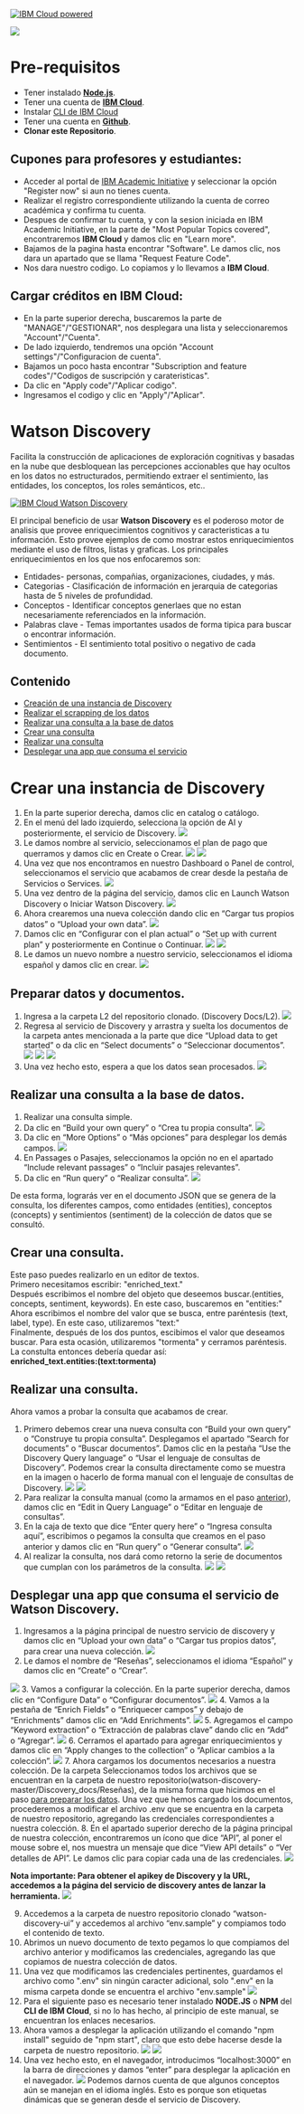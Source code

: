 [![IBM Cloud powered][img-ibmcloud-powered]][url-ibmcloud]

![](img/im1.png)

# Pre-requisitos
* Tener instalado [**Node.js**](https://nodejs.org/es/).<br/>
* Tener una cuenta de [**IBM Cloud**](https://ibm.biz/BdfYZt).<br/>
* Instalar [CLI de IBM Cloud][url-CLI-IBMCLOUD] 
* Tener una cuenta en [**Github**](https://github.com).<br/>
* **Clonar este Repositorio**.<br/> 

## Cupones para profesores y estudiantes:

* Acceder al portal de [IBM Academic Initiative][url-academic] y seleccionar la opción "Register now" si aun no tienes cuenta.
* Realizar el registro correspondiente utilizando la cuenta de correo académica y confirma tu cuenta.
* Despues de confirmar tu cuenta, y con la sesion iniciada en IBM Academic Initiative, en la parte de "Most Popular Topics covered", encontraremos **IBM Cloud** y damos clic en "Learn more".
* Bajamos de la pagina hasta encontrar "Software". Le damos clic, nos dara un apartado que se llama "Request Feature Code".
* Nos dara nuestro codigo. Lo copiamos y lo llevamos a **IBM Cloud**.

## Cargar créditos en IBM Cloud:

* En la parte superior derecha, buscaremos la parte de "MANAGE"/"GESTIONAR", nos desplegara una lista y seleccionaremos "Account"/"Cuenta".
* De lado izquierdo, tendremos una opción "Account settings"/"Configuracion de cuenta".
* Bajamos un poco hasta encontrar "Subscription and feature codes"/"Codigos de suscripción y carateristicas".
* Da clic en "Apply code"/"Aplicar codigo".
* Ingresamos el codigo y clic en "Apply"/"Aplicar".

[url-academic]: https://my15.digitalexperience.ibm.com/b73a5759-c6a6-4033-ab6b-d9d4f9a6d65b/dxsites/151914d1-03d2-48fe-97d9-d21166848e65/home/
[url-onthehub]: https://onthehub.com/ibm/?utm_sourc=ibm-ai-productpage&utm_medium=onthehubproductpage&utm_campaign=IBM
[url-IBMCLOUD]: https://cloud.ibm.com/registration
[url-CLI-IBMCLOUD]: https://cloud.ibm.com/docs/cli/reference/ibmcloud?topic=cloud-cli-install-ibmcloud-cli
[url-github-join]: https://github.com/join
[url-github-cli]: https://git-scm.com/book/en/v2/Getting-Started-Installing-Git
[url-githubdesktop]: https://desktop.github.com/
[url-node]: https://nodejs.org/es/download/


# Watson Discovery
Facilita la construcción de aplicaciones de exploración cognitivas y basadas en la nube que desbloquean las percepciones accionables que hay ocultos en los datos no estructurados, permitiendo extraer el sentimiento, las entidades, los conceptos, los roles semánticos, etc..

[![IBM Cloud Watson Discovery][img-discovery]][url-discovery]  

El principal beneficio de usar **Watson Discovery** es el poderoso motor de analisis que provee enriquecimientos cognitivos y caracteristicas a tu información. Esto provee ejemplos de como mostrar estos enriquecimientos mediante el uso de filtros, listas y graficas. Los principales enriquecimientos en los que nos enfocaremos son:

* Entidades- personas, compañias, organizaciones, ciudades, y más.
* Categorias - Clasificación de información en jerarquia de categorias hasta de 5 niveles de profundidad.
* Conceptos - Identificar conceptos generlaes que no estan necesariamente referenciados en la información.
* Palabras clave - Temas importantes usados de forma tipica para buscar o encontrar información.
* Sentimientos - El sentimiento total positivo o negativo de cada documento.

## Contenido
* [Creación de una instancia de Discovery](#Crear-una-instancia-de-Discovery)
* [Realizar el scrapping de los datos](#Preparar-datos-y-documentos)
* [Realizar una consulta a la base de datos](#Realizar-una-consulta-a-la-base-de-datos) 
* [Crear una consulta](#Crear-una-consulta)
* [Realizar una consulta](#Realizar-una-consulta)
* [Desplegar una app que consuma el servicio](#Despliegue)

# Crear una instancia de Discovery
1. En la parte superior derecha, damos clic en catalog o catálogo.
2. En el menú del lado izquierdo, selecciona la opción de AI y posteriormente, el servicio de Discovery.
![](img/im40.png)
3. Le damos nombre al servicio, seleccionamos el plan de pago que querramos y damos clic en Create o Crear.
![](img/im4.png)
![](img/im5.png)
4. Una vez que nos encontramos en nuestro Dashboard o Panel de control, seleccionamos el servicio que acabamos de crear desde la pestaña de Servicios o Services.
![](img/im6.png)
5. Una vez dentro de la página del servicio, damos clic en Launch Watson Discovery o Iniciar Watson Discovery.
![](img/im7.png)
6. Ahora crearemos una nueva colección dando clic en “Cargar tus propios datos” o “Upload your own data”.
![](img/im8.png)
7. Damos clic en “Configurar con el plan actual” o “Set up with current plan” y posteriormente en Continue o Continuar.
![](img/im9.png)
![](img/im10.png)
8. Le damos un nuevo nombre a nuestro servicio, seleccionamos el idioma español y damos clic en crear.
![](img/im11.png)

## Preparar datos y documentos.<br>
1. Ingresa a la carpeta L2 del repositorio clonado. (Discovery Docs/L2).
![](img/im12.png)
2. Regresa al servicio de Discovery y arrastra y suelta los documentos de la carpeta antes mencionada a la parte que dice “Upload data to get started” o da clic en “Select documents” o “Seleccionar documentos”.
![](img/im13.png)
![](img/im14.png)
![](img/im15.png)
3. Una vez hecho esto, espera a que los datos sean procesados.
![](img/im16.png)

## Realizar una consulta a la base de datos.<br>
1. Realizar una consulta simple.
  1. Da clic en “Build your own query” o “Crea tu propia consulta”.
  ![](img/im17.png)
  2. Da clic en “More Options” o “Más opciones” para desplegar los demás campos.
  ![](img/im18.png)
  3. En Passages o Pasajes, seleccionamos la opción no en el apartado “Include relevant passages” o “Incluir pasajes relevantes”.
  4. Da clic en “Run query” o “Realizar consulta”.
  ![](img/im19.png)

De esta forma, lograrás ver en el documento JSON que se genera de la consulta, los diferentes campos, como entidades (entities), conceptos (concepts) y sentimientos (sentiment) de la colección de datos que se consultó.

## Crear una consulta.
Este paso puedes realizarlo en un editor de textos.<br>
Primero necesitamos escribir: "enriched_text." <!-- seguido de un punto. --><br>
Después escribimos el nombre del objeto que deseemos buscar.(entities, concepts, sentiment, keywords). En este caso, buscaremos en "entities:" <!-- Seguido de dos puntos. --><br>
Ahora escribimos el nombre del valor que se busca, entre paréntesis (text, label, type). En este caso, utilizaremos "text:" <!-- seguido de dos puntos. --><br>
Finalmente, después de los dos puntos, escibimos el valor que deseamos buscar. Para esta ocasión, utilizaremos "tormenta" y cerramos paréntesis.<br>
La constulta entonces debería quedar así:<br>
**enriched_text.entities:(text:tormenta)**

## Realizar una consulta.
Ahora vamos a probar la consulta que acabamos de crear.
1. Primero debemos crear una nueva consulta con “Build your own query” o “Construye tu propia
consulta”. Desplegamos el apartado “Search for documents” o “Buscar documentos”. Damos clic en la pestaña “Use the Discovery Query language” o “Usar el lenguaje de consultas de Discovery”. Podemos crear la consulta directamente como se muestra en la imagen o hacerlo de forma manual con el lenguaje de consultas de Discovery.
![](img/im20.png)
![](img/im21.png)
2. Para realizar la consulta manual (como la armamos en el paso [anterior](#Crear-una-consulta)), damos clic en “Edit in Query Language” o “Editar en lenguaje de consultas”.
3. En la caja de texto que dice “Enter query here” o “Ingresa consulta aquí”, escribimos o pegamos la consulta que creamos en el paso anterior y damos clic en “Run query” o “Generar consulta”.
![](img/im22.png)
4. Al realizar la consulta, nos dará como retorno la serie de documentos que cumplan con los parámetros de la consulta.
![](img/im41.png)
![](img/im42.png)

## Desplegar una app que consuma el servicio de Watson Discovery.
1. Ingresamos a la página principal de nuestro servicio de discovery y damos clic en “Upload your own data” o “Cargar tus propios datos”, para crear una nueva colección.
![](img/im25.png)
2. Le damos el nombre de “Reseñas”, seleccionamos el idioma “Español” y damos clic en “Create” o “Crear”.

![](img/im26.png)
3. Vamos a configurar la colección. En la parte superior derecha, damos clic en “Configure Data” o “Configurar documentos”.
![](img/im27.png)
4. Vamos a la pestaña de “Enrich Fields” o “Enriquecer campos” y debajo de “Enrichments” damos clic en “Add Enrichments”.
![](img/im28.png)
5. Agregamos el campo “Keyword extraction” o “Extracción de palabras clave” dando clic en “Add” o “Agregar”.
![](img/im29.png)
6. Cerramos el apartado para agregar enriquecimientos y damos clic en “Apply changes to the collection” o “Aplicar cambios a la colección”.
![](img/im30.png)
7. Ahora cargamos los documentos necesarios a nuestra colección.
De la carpeta Seleccionamos todos los archivos que se encuentran en la carpeta de nuestro repositorio(watson-discovery-master/Discovery_docs/Reseñas), de la misma forma que hicimos en el paso [para preparar los datos](#Preparar-datos-y-documentos).
Una vez que hemos cargado los documentos, procederemos a modificar el archivo .env que se encuentra en la carpeta de nuestro repositorio, agregando las credenciales correspondientes a nuestra colección.
8. En el apartado superior derecho de la página principal de nuestra colección, encontraremos un ícono que dice “API”, al poner el mouse sobre el, nos muestra un mensaje que dice “View API details” o “Ver detalles de API”. Le damos clic para copiar cada una de las credenciales.
![](img/im31.png)

  **Nota importante: Para obtener el apikey de Discovery y la URL, accedemos a la página del servicio de discovery antes de lanzar la herramienta.**
  ![](img/im32.png)

9. Accedemos a la carpeta de nuestro repositorio clonado “watson-discovery-ui” y accedemos al archivo “env.sample” y compiamos todo el contenido de texto.
10. Abrimos un nuevo documento de texto pegamos lo que compiamos del archivo anterior y modificamos las credenciales, agregando las que copiamos de nuestra colección de datos.
11. Una vez que modificamos las credenciales pertinentes, guardamos el archivo como ".env" sin ningún caracter adicional, solo ".env" en la misma carpeta donde se encuentra el archivo "env.sample"
![](img/im33.png)
12. Para el siguiente paso es necesario tener instalado **NODE.JS** o **NPM** del **CLI de IBM Cloud**, si no lo has hecho, al principio de este manual, se encuentran los enlaces necesarios.
13. Ahora vamos a desplegar la aplicación utilizando el comando "npm install" seguido de "npm start", claro que esto debe hacerse desde la carpeta de nuestro repositorio.
![](img/im34.png)
![](img/im35.png)
14. Una vez hecho esto, en el navegador, introducimos “localhost:3000” en la barra de direcciones y damos “enter” para desplegar la aplicación en el navegador.
![](img/im36.png)
Podemos darnos cuenta de que algunos conceptos aún se manejan en el idioma inglés. Esto es porque son etiquetas dinámicas que se generan desde el servicio de Discovery.





[img-ibmcloud-powered]: https://img.shields.io/badge/IBM%20Cloud-Powered-blue.svg
[url-ibmcloud]: https://www.ibm.com/cloud/
[url-IBMCLOUD]: https://cloud.ibm.com/registration
[url-CLI-IBMCLOUD]: https://cloud.ibm.com/docs/cli/reference/ibmcloud?topic=cloud-cli-install-ibmcloud-cli
[url-github-join]: https://github.com/join
[url-github-cli]: https://git-scm.com/book/en/v2/Getting-Started-Installing-Git
[url-githubdesktop]: https://desktop.github.com/
[url-node]: https://nodejs.org/es/download/
[img-discovery]: https://img.shields.io/badge/IBM%20Cloud-Watson%20Discovery-blue.svg
[url-discovery]: https://www.ibm.com/cloud/watson-discovery
[img-demodis]: https://img.shields.io/badge/DEMO-Watson%20Discovery-red.svg
[url-demodis]: https://discovery-news-demo.ng.bluemix.net/
[url-repodis]: https://github.com/ibmdevelopermx/watson-discovery
